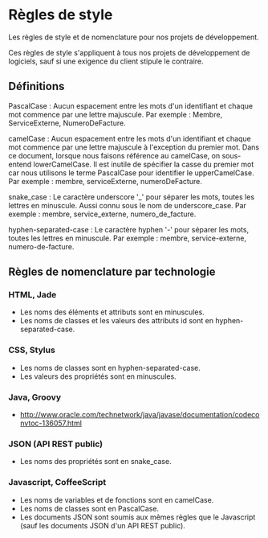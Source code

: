 Règles de style
===============

Les règles de style et de nomenclature pour nos projets de développement.

Ces règles de style s'appliquent à tous nos projets de développement de
logiciels, sauf si une exigence du client stipule le contraire.

Définitions
-----------

PascalCase : Aucun espacement entre les mots d'un identifiant et chaque mot
commence par une lettre majuscule. Par exemple : Membre, ServiceExterne,
NumeroDeFacture.

camelCase : Aucun espacement entre les mots d'un identifiant et chaque mot
commence par une lettre majuscule à l'exception du premier mot. Dans ce
document, lorsque nous faisons référence au camelCase, on sous-entend
lowerCamelCase. Il est inutile de spécifier la casse du premier mot car nous
utilisons le terme PascalCase pour identifier le upperCamelCase. Par exemple :
membre, serviceExterne, numeroDeFacture.

snake_case : Le caractère underscore '_' pour séparer les mots, toutes les
lettres en minuscule. Aussi connu sous le nom de underscore_case. Par exemple :
membre, service_externe, numero_de_facture.

hyphen-separated-case : Le caractère hyphen '-' pour séparer les mots, toutes les
lettres en minuscule. Par exemple : membre, service-externe, numero-de-facture.

Règles de nomenclature par technologie
--------------------------------------

### HTML, Jade

* Les noms des éléments et attributs sont en minuscules.
* Les noms de classes et les valeurs des attributs id sont en
  hyphen-separated-case.

### CSS, Stylus

* Les noms de classes sont en hyphen-separated-case.
* Les valeurs des propriétés sont en minuscules.

### Java, Groovy

* http://www.oracle.com/technetwork/java/javase/documentation/codeconvtoc-136057.html

### JSON (API REST public)

* Les noms des propriétés sont en snake_case.

### Javascript, CoffeeScript

* Les noms de variables et de fonctions sont en camelCase.
* Les noms de classes sont en PascalCase.
* Les documents JSON sont soumis aux mêmes règles que le Javascript (sauf les
  documents JSON d'un API REST public).
